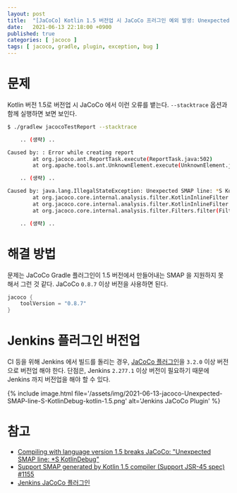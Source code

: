 ```yaml
---
layout: post
title:  "[JaCoCo] Kotlin 1.5 버전업 시 JaCoCo 프러그인 예외 발생: Unexpected SMAP line: *S KotlinDebug"
date:   2021-06-13 22:18:00 +0900
published: true
categories: [ jacoco ]
tags: [ jacoco, gradle, plugin, exception, bug ]
---
```


# 문제

Kotlin 버전 1.5로 버전업 시 JaCoCo 에서 이런 오류를 뱉는다. `--stacktrace` 옵션과 함께 실행하면 보면 보인다.

```bash
$ ./gradlew jacocoTestReport --stacktrace

    .. (생략) ..

Caused by: : Error while creating report
        at org.jacoco.ant.ReportTask.execute(ReportTask.java:502)
        at org.apache.tools.ant.UnknownElement.execute(UnknownElement.java:292)

    .. (생략) ..

Caused by: java.lang.IllegalStateException: Unexpected SMAP line: *S KotlinDebug
        at org.jacoco.core.internal.analysis.filter.KotlinInlineFilter.getFirstGeneratedLineNumber(KotlinInlineFilter.java:98)
        at org.jacoco.core.internal.analysis.filter.KotlinInlineFilter.filter(KotlinInlineFilter.java:44)
        at org.jacoco.core.internal.analysis.filter.Filters.filter(Filters.java:58)

    .. (생략) ..
```


# 해결 방법

문제는 JaCoCo Gradle 플러그인이 1.5 버전에서 만들어내는 SMAP 을 지원하지 못 해서 그런 것 같다.
JaCoCo `0.8.7` 이상 버전을 사용하면 된다.

```kotlin
jacoco {
    toolVersion = "0.8.7"
}
```


# Jenkins 플러그인 버전업

CI 등을 위해 Jenkins 에서 빌드를 돌리는 경우, [JaCoCo 플러그인](https://plugins.jenkins.io/jacoco/)을 `3.2.0` 이상 버전으로 버전업 해야 한다.
단점은, Jenkins `2.277.1` 이상 버전이 필요하기 때문에 Jenkins 까지 버전업을 해야 할 수 있다.

{% include image.html file='/assets/img/2021-06-13-jacoco-Unexpected-SMAP-line-S-KotlinDebug-kotlin-1.5.png' alt='Jenkins JaCoCo Plugin' %}


# 참고

- [Compiling with language version 1.5 breaks JaCoCo: "Unexpected SMAP line: *S KotlinDebug"](https://youtrack.jetbrains.com/issue/KT-44757)
- [Support SMAP generated by Kotlin 1.5 compiler (Support JSR-45 spec) #1155](https://github.com/jacoco/jacoco/issues/1155)
- [Jenkins JaCoCo 플러그인](https://plugins.jenkins.io/jacoco/)
